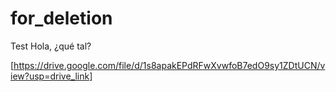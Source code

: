 # for_deletion
Test
Hola, ¿qué tal?

[https://drive.google.com/file/d/1s8apakEPdRFwXvwfoB7edO9sy1ZDtUCN/view?usp=drive_link]
